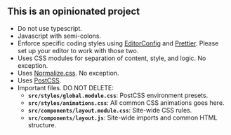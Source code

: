 ## This is an opinionated project

- Do not use typescript.
- Javascript with semi-colons.
- Enforce specific coding styles using [EditorConfig](https://editorconfig.org/) and [Prettier](https://prettier.io/). Please set up your editor to work with those two.
- Uses CSS modules for separation of content, style, and logic. No exception.
- Uses [Normalize.css](https://necolas.github.io/normalize.css/). No exception.
- Uses [PostCSS](https://postcss.org/).
- Important files. DO NOT DELETE:
  - **`src/styles/global.module.css`**: PostCSS environment presets.
  - **`src/styles/animations.css`**: All common CSS animations goes here.
  - **`src/components/layout.module.css`**: Site-wide CSS rules.
  - **`src/components/layout.js`**: Site-wide imports and common HTML structure.

